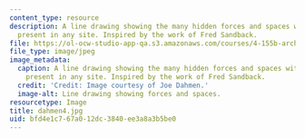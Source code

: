 ```yaml
---
content_type: resource
description: A line drawing showing the many hidden forces and spaces within spaces
  present in any site. Inspired by the work of Fred Sandback.
file: https://ol-ocw-studio-app-qa.s3.amazonaws.com/courses/4-155b-architectural-design-level-iii-a-student-center-for-mit-fall-2004/bfd4e1c767a012dc3840ee3a8a3b5be0_dahmen4.jpg
file_type: image/jpeg
image_metadata:
  caption: A line drawing showing the many hidden forces and spaces within spaces
    present in any site. Inspired by the work of Fred Sandback.
  credit: 'Credit: Image courtesy of Joe Dahmen.'
  image-alt: Line drawing showing forces and spaces.
resourcetype: Image
title: dahmen4.jpg
uid: bfd4e1c7-67a0-12dc-3840-ee3a8a3b5be0
---
```

